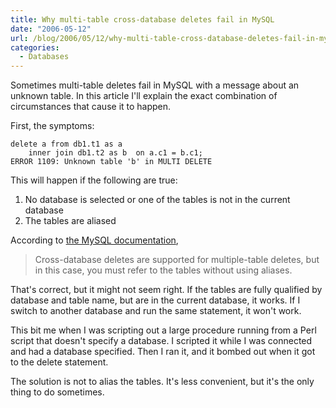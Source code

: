 ```yaml
---
title: Why multi-table cross-database deletes fail in MySQL
date: "2006-05-12"
url: /blog/2006/05/12/why-multi-table-cross-database-deletes-fail-in-mysql/
categories:
  - Databases
---
```

Sometimes multi-table deletes fail in MySQL with a message about an unknown table. In this article I'll explain the exact combination of circumstances that cause it to happen.

First, the symptoms:

```
delete a from db1.t1 as a
    inner join db1.t2 as b  on a.c1 = b.c1;
ERROR 1109: Unknown table 'b' in MULTI DELETE
```

This will happen if the following are true:

1.  No database is selected or one of the tables is not in the current database
2.  The tables are aliased

According to [the MySQL
documentation](http://dev.mysql.com/doc/refman/5.1/en/delete.html),

> Cross-database deletes are supported for multiple-table deletes, but in this case, you must refer to the tables without using aliases.

That's correct, but it might not seem right. If the tables are fully qualified by database and table name, but are in the current database, it works. If I switch to another database and run the same statement, it won't work.

This bit me when I was scripting out a large procedure running from a Perl script that doesn't specify a database. I scripted it while I was connected and had a database specified. Then I ran it, and it bombed out when it got to the delete statement.

The solution is not to alias the tables. It's less convenient, but it's the only thing to do sometimes.


